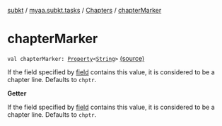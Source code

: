 [subkt](../../index.md) / [myaa.subkt.tasks](../index.md) / [Chapters](index.md) / [chapterMarker](./chapter-marker.md)

# chapterMarker

`val chapterMarker: `[`Property`](https://docs.gradle.org/current/javadoc/org/gradle/api/provider/Property.html)`<`[`String`](https://kotlinlang.org/api/latest/jvm/stdlib/kotlin/-string/index.html)`>` [(source)](https://github.com/Myaamori/SubKt/blob/0.1.11/src/main/kotlin/myaa/subkt/tasks/asstasks.kt#L440)

If the field specified by [field](field.md) contains this value, it is considered to be
a chapter line. Defaults to `chptr`.

**Getter**

If the field specified by [field](field.md) contains this value, it is considered to be
a chapter line. Defaults to `chptr`.

